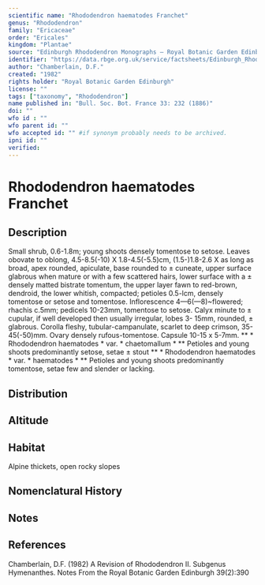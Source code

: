 ```yaml
---
scientific name: "Rhododendron haematodes Franchet"
genus: "Rhododendron"
family: "Ericaceae"
order: "Ericales"
kingdom: "Plantae"
source: "Edinburgh Rhododendron Monographs – Royal Botanic Garden Edinburgh"
identifier: "https://data.rbge.org.uk/service/factsheets/Edinburgh_Rhododendron_Monographs.xhtml"
author: "Chamberlain, D.F."
created: "1982"
rights holder: "Royal Botanic Garden Edinburgh"
license: ""
tags: ["taxonomy", "Rhododendron"]
name published in: "Bull. Soc. Bot. France 33: 232 (1886)"
doi: ""
wfo id : ""
wfo parent id: ""
wfo accepted id: "" #if synonym probably needs to be archived.                      
ipni id: ""
verified:
---
```


                       

# Rhododendron haematodes Franchet

## Description
Small shrub, 0.6-1.8m; young shoots densely tomentose to setose. Leaves obovate to oblong, 4.5-8.5(-10) X 1.8-4.5(-5.5)cm, (1.5-)1.8-2.6 X as long as broad, apex rounded, apiculate, base rounded to ± cuneate, upper surface glabrous when mature or with a few scattered hairs, lower surface with a ± densely matted bistrate tomentum, the upper layer fawn to red-brown, dendroid, the lower whitish, compacted; petioles 0.5-lcm, densely tomentose or setose and tomentose. Inflorescence 4—6(—8)~flowered; rhachis c.5mm; pedicels 10-23mm, tomentose to setose. Calyx minute to ± cupular, if well developed then usually irregular, lobes 3- 15mm, rounded, ± glabrous. Corolla fleshy, tubular-campanulate, scarlet to deep crimson, 35-45(-50)mm. Ovary densely rufous-tomentose. Capsule 10-15 x 5-7mm. ** * Rhododendron haematodes * var. * chaetomallum * ** Petioles and young shoots predominantly setose, setae ± stout ** * Rhododendron haematodes * var. * haematodes * ** Petioles and young shoots predominantly tomentose, setae few and slender or lacking.

## Distribution


## Altitude


## Habitat
Alpine thickets, open rocky slopes

## Nomenclatural History

                       
## Notes


## References

Chamberlain, D.F. (1982) A Revision of Rhododendron II. Subgenus Hymenanthes. Notes From the Royal Botanic Garden Edinburgh 39(2):390
